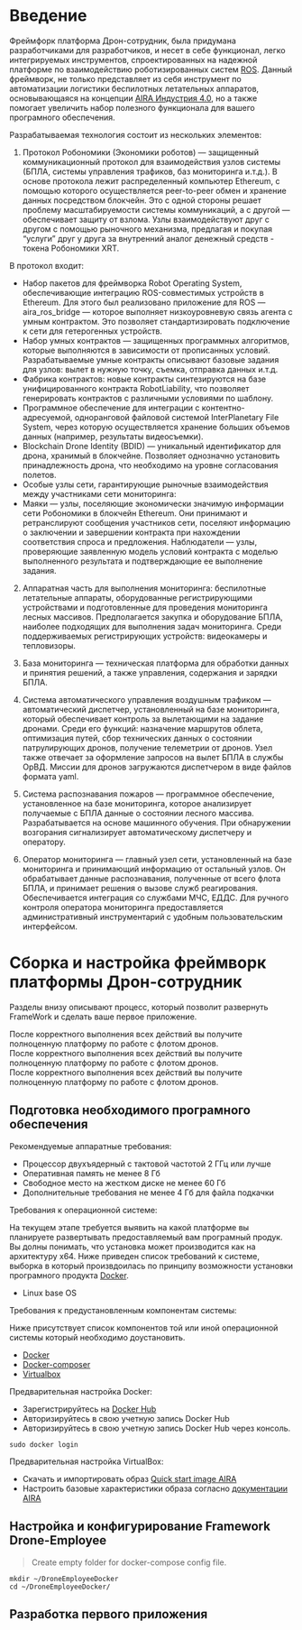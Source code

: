 # Введение

Фреймфорк платформа Дрон-сотрудник, была придумана разработчиками для разработчиков, и несет в себе функционал, легко интегрируемых инструментов, спроектированных на надежной платформе по взаимодействию роботизированных систем [ROS](https://ros.org). Данный фреймворк, не только представляет из себя инструмент по автоматизации логистики беспилотных летательных аппаратов, основывающаяся на концепции [AIRA Индустрия 4.0](https://aira.life), но а также помогает увеличить набор полезного функционала для вашего програмного обеспечения.


Разрабатываемая технология состоит из нескольких элементов:

1. Протокол Робономики (Экономики роботов) — защищенный коммуникационный протокол для взаимодействия узлов системы (БПЛА, системы управления трафиков, баз мониторинга и.т.д.). В основе протокола лежит распределенный компьютер Ethereum, с помощью которого осуществляется peer-to-peer обмен и хранение данных посредством блокчейн. Это с одной стороны решает проблему масштабируемости системы коммуникаций, а с другой — обеспечивает защиту от взлома. Узлы взаимодействуют друг с другом с помощью рыночного механизма, предлагая и покупая “услуги” друг у друга за внутренний аналог денежный средств - токена Робономики XRT.

  В протокол входит:
  
  * Набор пакетов для фреймворка Robot Operating System, обеспечивающие интеграцию ROS-совместимых устройств в Ethereum. Для этого был реализовано приложение для ROS — aira_ros_bridge — которое выполняет низкоуровневую связь агента с умным контрактом. Это позволяет стандартизировать подключение к сети для гетерогенных устройств.
  * Набор умных контрактов — защищенных программных алгоритмов, которые выполняются в зависимости от прописанных условий. Разрабатываемые умные контракты описывают базовые задания для узлов: вылет в нужную точку, съемка, отправка данных и.т.д. 
  * Фабрика контрактов: новые контракты синтезируются на базе унифицированного контракта RobotLiability, что позволяет генерировать контрактов с различными условиями по шаблону.
  * Программное обеспечение для интеграции с контентно-адресуемой, одноранговой файловой системой InterPlanetary File System, через которую осуществляется хранение больших объемов данных (например, результаты видеосъемки).
  * Blockchain Drone Identity (BDID) — уникальный идентификатор для дрона, хранимый в блокчейне. Позволяет однозначно установить принадлежность дрона, что необходимо на уровне согласования полетов.
  * Особые узлы сети, гарантирующие рыночные взаимодействия между участниками сети мониторинга:
  * Маяки — узлы, поселяющие экономически значимую информации сети Робономики в блокчейн Ethereum. Они принимают и ретранслируют сообщения участников сети, поселяют информацию о заключении и завершении контракта при нахождении соответствия спроса и предложения.
  Наблюдатели — узлы, проверяющие заявленную модель условий контракта с моделью выполненного результата и подтверждающие ее выполнение задания.

2. Аппаратная часть для выполнения мониторинга: беспилотные летательные аппараты, оборудованные регистрирующими устройствами и подготовленные для проведения мониторинга лесных массивов. Предполагается закупка и оборудование БПЛА, наиболее подходящих для выполнения задач мониторинга. Среди поддерживаемых регистрирующих устройств: видеокамеры и тепловизоры.

3. База мониторинга — техническая платформа для обработки данных и принятия решений, а также управления, содержания и зарядки БПЛА. 

3. Система автоматического управления воздушным трафиком — автоматический диспетчер, установленный на базе мониторинга, который обеспечивает контроль за вылетающими на задание дронами. Среди его функций: назначение маршрутов облета, оптимизация путей, сбор технических данных о состоянии патрулирующих дронов, получение телеметрии от дронов. Узел также отвечает за оформление запросов на вылет БПЛА в службы ОрВД. Миссии для дронов загружаются диспетчером в виде файлов формата yaml. 

5. Система распознавания пожаров — программное обеспечение, установленное на базе мониторинга, которое анализирует получаемые с БПЛА данные о состоянии лесного массива. Разрабатывается на основе машинного обучения. При обнаружении возгорания сигнализирует автоматическому диспетчеру и оператору.

6. Оператор мониторинга — главный узел сети, установленный на базе мониторинга и принимающий информацию от остальный узлов. Он обрабатывает данные распознавания, полученные от всего флота БПЛА, и принимает решения о вызове служб реагирования. Обеспечивается интеграция со службами МЧС, ЕДДС. Для ручного контроля оператора мониторинга предоставляется административный инструментарий с удобным пользовательским интерфейсом. 


# Сборка и настройка фреймворк платформы Дрон-сотрудник

Разделы внизу описывают процесс, который позволит развернуть FrameWork и сделать ваше первое приложение.

<aside class="success">
После корректного выполнения всех действий вы получите полноценную платформу по работе с флотом дронов.
</aside>

<aside class="success">
После корректного выполнения всех действий вы получите полноценную платформу по работе с флотом дронов.
</aside>

<aside class="success">
После корректного выполнения всех действий вы получите полноценную платформу по работе с флотом дронов.
</aside>

## Подготовка необходимого програмного обеспечения

Рекомендуемые аппаратные требования:

   * Процессор двухъядерный с тактовой частотой 2 ГГц или лучше
   * Оперативная память не менее 8 Гб
   * Свободное место на жестком диске не менее 60 Гб
   * Дополнительные требования не менее 4 Гб для файла подкачки
 
Требования к операционной системе:

На текущем этапе требуется выявить на какой платформе вы планируете развертывать предоставляемый вам програмный продук. Вы долны понимать, что установка может производится как на архитектуру x64. Ниже приведен список требований к системе, выборка в который произвдоилась по принципу возможности установки програмного продукта [Docker](https://docs.docker.com/).

  * Linux base OS 

Требования к предустановленным компонентам системы:

Ниже присутствует список компонентов той или иной операционной системы который необходимо доустановить.

  * [Docker](https://docs.docker.com/install/)
  * [Docker-composer](https://docs.docker.com/compose/install/)
  * [Virtualbox](https://www.virtualbox.org/wiki/Downloads)

Предварительная настройка Docker:

  * Зарегистрируйтесь на [Docker Hub](https://hub.docker.com/)
  * Авторизируйтесь в свою учетную запись Docker Hub
  * Авторизируйтесь в свою учетную запись Docker Hub через консоль.

```shell
sudo docker login
```

Предварительная настройка VirtualBox:

  * Скачать и импортировать образ [Quick start image AIRA](https://github.com/airalab/aira/releases/download/0.14/aira-0_14.ova)
  * Настроить базовые характеристики образа согласно [документации AIRA](https://aira.readthedocs.io/en/latest/getting_started.html)  
  

## Настройка и конфигурирование Framework Drone-Employee
 
>Create empty folder for docker-compose config file.
 
```shell
mkdir ~/DroneEmployeeDocker
cd ~/DroneEmployeeDocker/
```


## Разработка первого приложения